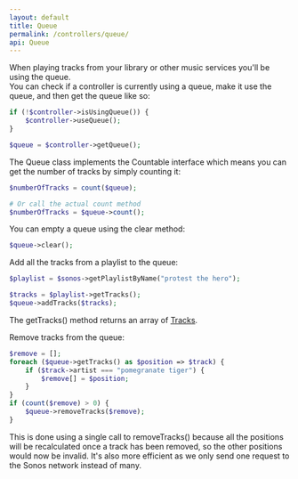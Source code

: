 ```yaml
---
layout: default
title: Queue
permalink: /controllers/queue/
api: Queue
---
```


When playing tracks from your library or other music services you'll be using the queue.  
You can check if a controller is currently using a queue, make it use the queue, and then get the queue like so:

```php
if (!$controller->isUsingQueue()) {
    $controller->useQueue();
}

$queue = $controller->getQueue();
```


The Queue class implements the Countable interface which means you can get the number of tracks by simply counting it:

```php
$numberOfTracks = count($queue);

# Or call the actual count method
$numberOfTracks = $queue->count();
```


You can empty a queue using the clear method:

```php
$queue->clear();
```


Add all the tracks from a playlist to the queue:

```php
$playlist = $sonos->getPlaylistByName("protest the hero");

$tracks = $playlist->getTracks();
$queue->addTracks($tracks);
```
<p class="message-info">The getTracks() method returns an array of <a href='../tracks/'>Tracks</a>.</p>


Remove tracks from the queue:

```php
$remove = [];
foreach ($queue->getTracks() as $position => $track) {
    if ($track->artist === "pomegranate tiger") {
        $remove[] = $position;
    }
}
if (count($remove) > 0) {
    $queue->removeTracks($remove);
}
```
<p class="message-info">This is done using a single call to removeTracks() because all the positions will be recalculated once a track has been removed, so the other positions would now be invalid. It's also more efficient as we only send one request to the Sonos network instead of many.</p>
